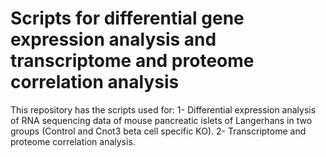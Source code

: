 # Scripts for differential gene expression analysis and transcriptome and proteome correlation analysis 
This repository has the scripts used for:
1- Differential expression analysis of RNA sequencing data of mouse pancreatic islets of Langerhans in two groups (Control and Cnot3 beta cell specific KO). 
2- Transcriptome and proteome correlation analysis. 

